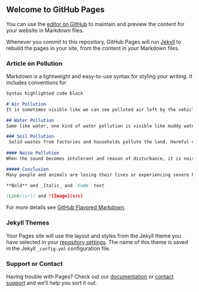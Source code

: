 ## Welcome to GitHub Pages

You can use the [editor on GitHub](https://github.com/geekabhinav007/www/edit/main/docs/index.md) to maintain and preview the content for your website in Markdown files.

Whenever you commit to this repository, GitHub Pages will run [Jekyll](https://jekyllrb.com/) to rebuild the pages in your site, from the content in your Markdown files.

### Article on Pollution

Markdown is a lightweight and easy-to-use syntax for styling your writing. It includes conventions for

```markdown
Syntax highlighted code block

# Air Pollution
It is sometimes visible like we can see polluted air left by the vehicles on the road because of its different colour. In most cases, it is not visible. Polluted air mainly affects the eyes and lungs of human beings as well as animals. It can even kill a living creature within a few minutes. We know about many incidents where harmful gas leakage has killed people. Even natural disasters can make the air toxic. Like volcanic eruptions produce harmful gases that affect human health and other natural resources as well. Vehicles and factories produce harmful gases that, in reaction to sunlight, creates thick fog. Air pollution also contributes to Acid Rain. It can destroy water life, forests, etc.

## Water Pollution 
Same like water, one kind of water pollution is visible like muddy water, water with garbage, etc. At the same time, some visibly clean water can contain chemicals that are dangerous to our health. Drinking polluted water can cause serious health issues. A lot of people die worldwide by consuming contaminated water. It can also indirectly affect humans and animals. Like if we eat a fish from a polluted river or sea, we also absorb the potential pollutants. Natural gas and oil can also contribute to the pollution of water. Liquid wastes from factories also pollute the water. Solid wastes disturb the drainage system. Sewages, agricultural waste, acid rain are essential causes of water pollution.

### Soil Pollution
 Solid wastes from factories and households pollute the land. Harmful chemicals mix in the soil through the pesticides used in agriculture. Pollutants from landfills mix in the ground and pollute it. When we eat plants that have grown in the polluted land, we indirectly consume contaminants harmful to our health.
 
#### Noise Pollution
When the sound becomes intolerant and reason of disturbance, it is noise pollution. The sounds of vehicles, mike, loud music, or machinery cause noise pollution. It causes serious health issues like migraine, depression, hypertension, aggressive behavior, etc. to humans. It also directly affects the health of animals. It sometimes becomes the reason for their death.

##### Conclusion
Many people and animals are losing their lives or experiencing severe health issues due to the increased level of pollution. This critical issue needs immediate attention. Most of the causes of pollution are human activities. So, we should control such activities that contribute to pollution. It can at least minimize the severity of its effects.

**Bold** and _Italic_ and `Code` text

[Link](url) and ![Image](src)
```

For more details see [GitHub Flavored Markdown](https://guides.github.com/features/mastering-markdown/).

### Jekyll Themes

Your Pages site will use the layout and styles from the Jekyll theme you have selected in your [repository settings](https://github.com/geekabhinav007/www/settings). The name of this theme is saved in the Jekyll `_config.yml` configuration file.

### Support or Contact

Having trouble with Pages? Check out our [documentation](https://docs.github.com/categories/github-pages-basics/) or [contact support](https://github.com/contact) and we’ll help you sort it out.
